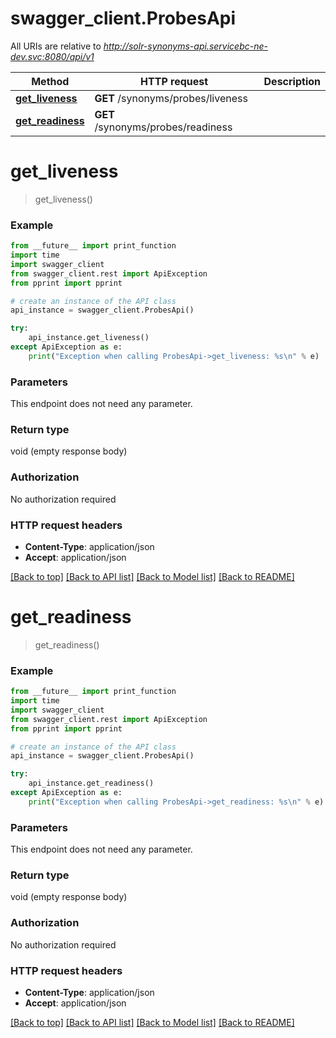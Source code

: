 # swagger_client.ProbesApi

All URIs are relative to *http://solr-synonyms-api.servicebc-ne-dev.svc:8080/api/v1*

Method | HTTP request | Description
------------- | ------------- | -------------
[**get_liveness**](ProbesApi.md#get_liveness) | **GET** /synonyms/probes/liveness | 
[**get_readiness**](ProbesApi.md#get_readiness) | **GET** /synonyms/probes/readiness | 


# **get_liveness**
> get_liveness()



### Example
```python
from __future__ import print_function
import time
import swagger_client
from swagger_client.rest import ApiException
from pprint import pprint

# create an instance of the API class
api_instance = swagger_client.ProbesApi()

try:
    api_instance.get_liveness()
except ApiException as e:
    print("Exception when calling ProbesApi->get_liveness: %s\n" % e)
```

### Parameters
This endpoint does not need any parameter.

### Return type

void (empty response body)

### Authorization

No authorization required

### HTTP request headers

 - **Content-Type**: application/json
 - **Accept**: application/json

[[Back to top]](#) [[Back to API list]](../README.md#documentation-for-api-endpoints) [[Back to Model list]](../README.md#documentation-for-models) [[Back to README]](../README.md)

# **get_readiness**
> get_readiness()



### Example
```python
from __future__ import print_function
import time
import swagger_client
from swagger_client.rest import ApiException
from pprint import pprint

# create an instance of the API class
api_instance = swagger_client.ProbesApi()

try:
    api_instance.get_readiness()
except ApiException as e:
    print("Exception when calling ProbesApi->get_readiness: %s\n" % e)
```

### Parameters
This endpoint does not need any parameter.

### Return type

void (empty response body)

### Authorization

No authorization required

### HTTP request headers

 - **Content-Type**: application/json
 - **Accept**: application/json

[[Back to top]](#) [[Back to API list]](../README.md#documentation-for-api-endpoints) [[Back to Model list]](../README.md#documentation-for-models) [[Back to README]](../README.md)

